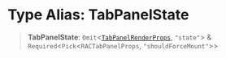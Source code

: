 # Type Alias: TabPanelState

> **TabPanelState**: `Omit`\<[`TabPanelRenderProps`](TabPanelRenderProps.md), `"state"`\> & `Required`\<`Pick`\<`RACTabPanelProps`, `"shouldForceMount"`\>\>
